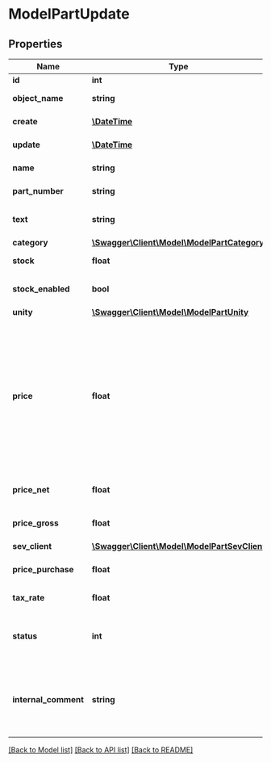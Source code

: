 # ModelPartUpdate

## Properties
Name | Type | Description | Notes
------------ | ------------- | ------------- | -------------
**id** | **int** | The part id | [optional] 
**object_name** | **string** | The part object name | [optional] 
**create** | [**\DateTime**](\DateTime.md) | Date of part creation | [optional] 
**update** | [**\DateTime**](\DateTime.md) | Date of last part update | [optional] 
**name** | **string** | Name of the part | [optional] 
**part_number** | **string** | The part number | [optional] 
**text** | **string** | A text describing the part | [optional] 
**category** | [**\Swagger\Client\Model\ModelPartCategory**](ModelPartCategory.md) |  | [optional] 
**stock** | **float** | The stock of the part | [optional] 
**stock_enabled** | **bool** | Defines if the stock should be enabled | [optional] 
**unity** | [**\Swagger\Client\Model\ModelPartUnity**](ModelPartUnity.md) |  | [optional] 
**price** | **float** | Net price for which the part is sold. we will change this parameter so that the gross  price is calculated automatically, until then the priceGross parameter must be used. | [optional] 
**price_net** | **float** | Net price for which the part is sold | [optional] 
**price_gross** | **float** | Gross price for which the part is sold | [optional] 
**sev_client** | [**\Swagger\Client\Model\ModelPartSevClient**](ModelPartSevClient.md) |  | [optional] 
**price_purchase** | **float** | Purchase price of the part | [optional] 
**tax_rate** | **float** | Tax rate of the part | [optional] 
**status** | **int** | Status of the part. 50 &lt;-&gt; Inactive - 100 &lt;-&gt; Active | [optional] 
**internal_comment** | **string** | An internal comment for the part.&lt;br&gt;       Does not appear on invoices and orders. | [optional] 

[[Back to Model list]](../../README.md#documentation-for-models) [[Back to API list]](../../README.md#documentation-for-api-endpoints) [[Back to README]](../../README.md)

